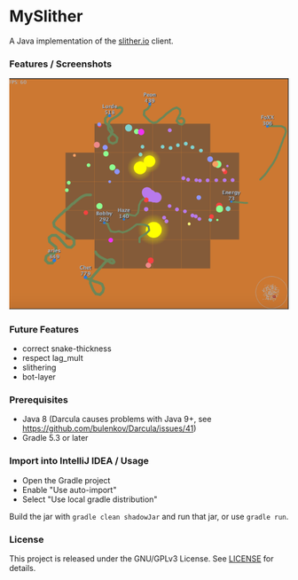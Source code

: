 # MySlither
A Java implementation of the [slither.io](https://slither.io) client.

### Features / Screenshots
![ScreenShot](screenshot1.png)

### Future Features
- correct snake-thickness
- respect lag_mult
- slithering
- bot-layer

### Prerequisites

- Java 8 (Darcula causes problems with Java 9+, see https://github.com/bulenkov/Darcula/issues/41)
- Gradle 5.3 or later

### Import into IntelliJ IDEA / Usage

- Open the Gradle project
- Enable "Use auto-import"
- Select "Use local gradle distribution"

Build the jar with `gradle clean shadowJar` and run that jar, or use `gradle run`.

### License
This project is released under the GNU/GPLv3 License. See [LICENSE](LICENSE) for details.
